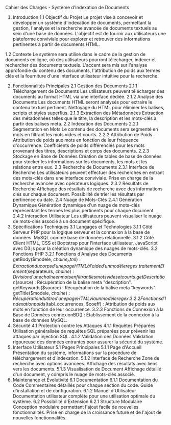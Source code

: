 Cahier des Charges - Système d'Indexation de Documents
1. Introduction
1.1 Objectif du Projet
Le projet vise à concevoir et développer un système d'indexation de documents, permettant la gestion, l'analyse et la recherche avancée de documents textuels au sein d'une base de données. L'objectif est de fournir aux utilisateurs une plateforme conviviale pour explorer et retrouver des informations pertinentes à partir de documents HTML.

1.2 Contexte
Le système sera utilisé dans le cadre de la gestion de documents en ligne, où des utilisateurs pourront télécharger, indexer et rechercher des documents textuels. L'accent sera mis sur l'analyse approfondie du contenu des documents, l'attribution de poids aux termes clés et la fourniture d'une interface utilisateur intuitive pour la recherche.

2. Fonctionnalités Principales
2.1 Gestion des Documents
2.1.1 Téléchargement de Documents
Les utilisateurs peuvent télécharger des documents au format HTML via une interface dédiée.
2.1.2 Analyse des Documents
Les documents HTML seront analysés pour extraire le contenu textuel pertinent.
Nettoyage du HTML pour éliminer les balises, scripts et styles superflus.
2.1.3 Extraction des Métadonnées
Extraction des métadonnées telles que le titre, la description et les mots-clés à partir des balises meta.
2.2 Indexation des Documents
2.2.1 Segmentation en Mots
Le contenu des documents sera segmenté en mots en filtrant les mots vides et courts.
2.2.2 Attribution de Poids
Attribution de poids aux mots en fonction de leur fréquence d'occurrence.
Coefficients de poids différenciés pour les mots provenant des titres, descriptions et corps des documents.
2.2.3 Stockage en Base de Données
Création de tables de base de données pour stocker les informations sur les documents, les mots et les relations entre eux.
2.3 Recherche de Documents
2.3.1 Interface de Recherche
Les utilisateurs peuvent effectuer des recherches en entrant des mots-clés dans une interface conviviale.
Prise en charge de la recherche avancée avec opérateurs logiques.
2.3.2 Résultats de Recherche
Affichage des résultats de recherche avec des informations clés sur chaque document.
Possibilité de trier les résultats par pertinence ou date.
2.4 Nuage de Mots-Clés
2.4.1 Génération Dynamique
Génération dynamique d'un nuage de mots-clés représentant les termes les plus pertinents pour chaque document.
2.4.2 Interaction Utilisateur
Les utilisateurs peuvent visualiser le nuage de mots-clés associé à un document spécifique.
3. Spécifications Techniques
3.1 Langages et Technologies
3.1.1 Côté Serveur
PHP pour la logique serveur et la connexion à la base de données.
MySQL comme base de données relationnelle.
3.1.2 Côté Client
HTML, CSS et Bootstrap pour l'interface utilisateur.
JavaScript avec D3.js pour la création dynamique des nuages de mots-clés.
3.2 Fonctions PHP
3.2.1 Fonctions d'Analyse des Documents
getBody($modele, $chaine_html) : Extraction du corps d'une page HTML à l'aide d'un modèle regex.
traitementElement($separateurs, $chaine) : Division d'une chaîne en mots en filtrant les mots vides et courts.
getDescription($source) : Récupération de la balise meta "description".
getKeywords($source) : Récupération de la balise meta "keywords".
getTitle($modele, $chaine) : Récupération du titre d'une page HTML via un modèle regex.
3.2.2 Fonctions d'Indexation
poids($tabl_occurrences, $coeff) : Attribution de poids aux mots en fonction de leur occurrence.
3.2.3 Fonctions de Connexion à la Base de Données
connexionBD() : Établissement de la connexion à la base de données MySQL.
4. Sécurité
4.1 Protection contre les Attaques
4.1.1 Requêtes Préparées
Utilisation généralisée de requêtes SQL préparées pour prévenir les attaques par injection SQL.
4.1.2 Validation des Données
Validation rigoureuse des données entrantes pour assurer la sécurité du système.
5. Interface Utilisateur
5.1 Pages Principales
5.1.1 Page d'Accueil
Présentation du système, informations sur la procédure de téléchargement et d'indexation.
5.1.2 Interface de Recherche
Zone de recherche avec options avancées.
Affichage des résultats avec liens vers les documents.
5.1.3 Visualisation de Document
Affichage détaillé d'un document, y compris le nuage de mots-clés associé.
6. Maintenance et Évolutivité
6.1 Documentation
6.1.1 Documentation du Code
Commentaires détaillés pour chaque section du code.
Guide d'installation et de configuration.
6.1.2 Manuel d'Utilisateur
Documentation utilisateur complète pour une utilisation optimale du système.
6.2 Possibilité d'Extension
6.2.1 Structure Modulaire
Conception modulaire permettant l'ajout facile de nouvelles fonctionnalités.
Prise en charge de la croissance future et de l'ajout de nouvelles fonctionnalités.
